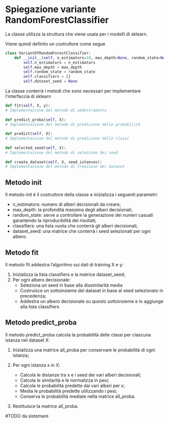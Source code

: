 # Spiegazione variante RandomForestClassifier

La classe utilizza la struttura che viene usata per i modelli di sklearn.

Viene quindi definito un costruttore come segue

``` python
class VariantOfRandomForestClassifier: 
    def __init__(self, n_estimators=10, max_depth=None, random_state=None): 
        self.n_estimators = n_estimators 
        self.max_depth = max_depth 
        self.random_state = random_state 
        self.classifiers = [] 
        self.dataset_seed = None 
```

La classe conterrà i metodi che sono necessari per implementare l'interfaccia di sklearn

``` python
def fit(self, X, y): 
# Implementazione del metodo di addestramento 
 
def predict_proba(self, X): 
# Implementazione del metodo di predizione delle probabilità 
 
def predict(self, X):  
# Implementazione del metodo di predizione delle classi  
 
def selected_seed(self, X): 
# Implementazione del metodo di selezione dei seed  
         
def create_dataset(self, X, seed_istances): 
# Implementazione del metodo di creazione dei dataset
```

## Metodo init

Il metodo init è il costruttore della classe e inizializza i seguenti parametri:

- n_estimators: numero di alberi decisionali da creare;
- max_depth: la profondità massima degli alberi decisionali;
- random_state: serve a controllare la generazione dei numeri casuali garantendo la
riproducibilità dei risultati;
- classifiers: una lista vuota che conterrà gli alberi decisionali;
- dataset_seed: una matrice che conterrà i seed selezionati per ogni albero.

## Metodo fit

Il metodo fit addestra l’algoritmo sui dati di training X e y:

1. Inizializza la lista classifiers e la matrice dataset_seed;
2. Per ogni albero decisionale:  
    - Seleziona un seed in base alla dissimilarità media
    - Costruisce un sottoinsieme del dataset in base al seed selezionato in  precedenza;
    - Addestra un albero decisionale su questo sottoinsieme e lo aggiunge alla lista classifiers

## Metodo predict_proba

Il metodo predict_proba calcola la probabilità delle classi per ciascuna istanza nel dataset X:

1. Inizializza una matrice all_proba per conservare le probabilità di ogni istanza;

2. Per ogni istanza x in X:
    - Calcola le distanze tra x e i seed dei vari alberi decisionali;
    - Calcola le similarità e le normalizza in pesi;
    - Calcola le probabilità predette dai vari alberi per x;
    - Media le probabilità predette utilizzando i pesi;
    - Conserva le probabilità mediate nella matrice all_proba.

3. Restituisce la matrice all_proba.


#TODO da sistemare